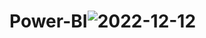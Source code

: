# Power-BI![2022-12-12](https://user-images.githubusercontent.com/120369755/207057073-4fb63289-de37-4439-9849-7a0e8f8c165b.png)
